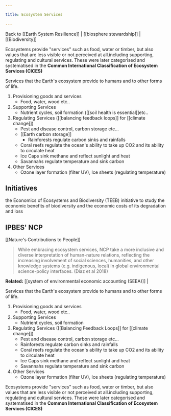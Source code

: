 ```yaml
---
title: Ecosystem Services 
---
```

Back to [[Earth System Resilience]] | [[biosphere stewardship]] | [[Biodiversity]]

Ecosystems provide "services" such as food, water or timber, but also values that are less visible or not perceived at all.including supporting, regulating and cultural services. These were later categorised and systematised in the **Common International Classification of Ecosystem Services (CICES)**


Services that the Earth's ecosystem provide to humans and to other forms of life.
1. Provisioning goods and services
	- Food, water, wood etc..
2. Supporting Services
	- Nutrient cycles, soil formation ([[soil health is essential]]etc.. 
3. Regulating Services ([[balancing feedback loops]] for [[climate change]])
	- Pest and disease control, carbon storage etc...
	- [[Earth carbon storage]]
		- Rainforests regulate carbon sinks and rainfalls
	- Coral reefs regulate the ocean's ability to take up CO2 and its ability to circulate heat
	- Ice Caps sink methane and reflect sunlight and heat
	- Savannahs regulate temperature and sink carbon 
4. Other Services
	- Ozone layer formation (filter UV), Ice sheets (regulating temperature)

## Initiatives
the Economics of Ecosystems and Biodiversity (TEEB) initiative to study the economic benefits of biodiversity and the economic costs of its degradation and loss

## IPBES' NCP
[[Nature's Contributions to People]]

> While embracing ecosystem services, NCP take a more inclusive and diverse interpretation of human-nature relations, reflecting the increasing involvement of social sciences, humanities, and other knowledge systems (e.g. indigenous, local) in global environmental science-policy interfaces. (Diaz et al 2018)


**Related:**
[[system of environmental economic accounting (SEEA)]] |

Services that the Earth's ecosystem provide to humans and to other forms of life.

1. Provisioning goods and services
	- Food, water, wood etc..
2. Supporting Services
	- Nutrient cycles, soil formation
3. Regulating Services ([[Balancing Feedback Loops]] for [[climate change]])
	- Pest and disease control, carbon storage etc...
	- Rainforests regulate carbon sinks and rainfalls
	- Coral reefs regulate the ocean's ability to take up CO2 and its ability to circulate heat
	- Ice Caps sink methane and reflect sunlight and heat
	- Savannahs regulate temperature and sink carbon 
4. Other Services
	- Ozone layer formation (filter UV), Ice sheets (regulating temperature)


Ecosystems provide "services" such as food, water or timber, but also values that are less visible or not perceived at all.including supporting, regulating and cultural services. These were later categorised and systematised in the **Common International Classification of Ecosystem Services (CICES)**

